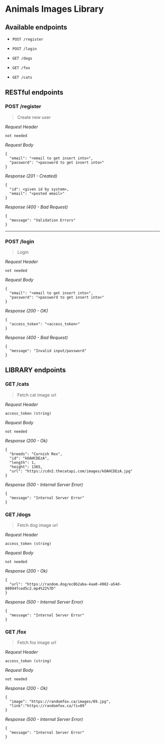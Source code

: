# Animals Images Library

## Available endpoints
- `POST /register`
- `POST /login`

- `GET /dogs`
- `GET /fox`
- `GET /cats`

## RESTful endpoints
### POST /register

> Create new user

_Request Header_
```
not needed
```

_Request Body_
```
{
  "email": "<email to get insert into>",
  "password": "<password to get insert into>"
}
```

_Response (201 - Created)_
```
{
  "id": <given id by system>,
  "email": "<posted email>"
}
```

_Response (400 - Bad Request)_
```
{
  "message": "Validation Errors"
}
```

---
### POST /login

> Login

_Request Header_
```
not needed
```

_Request Body_
```
{
  "email": "<email to get insert into>",
  "password": "<password to get insert into>"
}
```

_Response (200 - OK)_
```
{
  "access_token": "<access_token>"
}
```

_Response (400 - Bad Request)_
```
{
  "message": "Invalid input/password"
}
```

## LIBRARY endpoints
### GET /cats

> Fetch cat image url

_Request Header_
```
access_token (string)
```

_Request Body_
```
not needed
```

_Response (200 - Ok)_
```
{
  "breeds": "Cornish Rex",
  "id": "kOAHCDEzA",
  "length": 1,
  "height": 1365,
  "url": "https://cdn2.thecatapi.com/images/kOAHCDEzA.jpg"
}
```

_Response (500 - Internal Server Error)_
```
{
  "message": "Internal Server Error"
}
```

### GET /dogs

> Fetch dog image url

_Request Header_
```
access_token (string)
```

_Request Body_
```
not needed
```

_Response (200 - Ok)_
```
{
  "url": "https://random.dog/ec0b2aba-4aa0-4982-a54d-80994fced5c2.mp4%22%7D"
}
```

_Response (500 - Internal Server Error)_
```
{
  "message": "Internal Server Error"
}
```

### GET /fox

> Fetch fox image url

_Request Header_
```
access_token (string)
```

_Request Body_
```
not needed
```

_Response (200 - Ok)_
```
{
  "image": "https://randomfox.ca/images/89.jpg",
  "link":"https://randomfox.ca/?i=89"
}
```

_Response (500 - Internal Server Error)_
```
{
  "message": "Internal Server Error"
}
```

